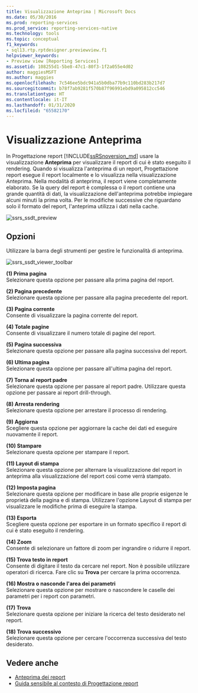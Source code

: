 ```yaml
---
title: Visualizzazione Anteprima | Microsoft Docs
ms.date: 05/30/2016
ms.prod: reporting-services
ms.prod_service: reporting-services-native
ms.technology: tools
ms.topic: conceptual
f1_keywords:
- sql13.rtp.rptdesigner.previewview.f1
helpviewer_keywords:
- Preview view [Reporting Services]
ms.assetid: 108255d1-5be8-47c1-80f3-1f2a055e4d02
author: maggiesMSFT
ms.author: maggies
ms.openlocfilehash: 7c546ee5bdc941a5b0dba77b9c110bd283b217d7
ms.sourcegitcommit: b78f7ab9281f570b87f96991ebd9a095812cc546
ms.translationtype: HT
ms.contentlocale: it-IT
ms.lasthandoff: 01/31/2020
ms.locfileid: "65582170"
---
```

# <a name="preview-view"></a>Visualizzazione Anteprima
In Progettazione report [!INCLUDE[ssRSnoversion_md](../../includes/ssrsnoversion-md.md)] usare la visualizzazione **Anteprima** per visualizzare il report di cui è stato eseguito il rendering. Quando si visualizza l'anteprima di un report, Progettazione report esegue il report localmente e lo visualizza nella visualizzazione Anteprima. Nella modalità di anteprima, il report viene completamente elaborato. Se la query del report è complessa o il report contiene una grande quantità di dati, la visualizzazione dell'anteprima potrebbe impiegare alcuni minuti la prima volta. Per le modifiche successive che riguardano solo il formato del report, l'anteprima utilizza i dati nella cache.

  ![ssrs_ssdt_preview](../../reporting-services/media/ssrs-ssdt-preview.png)  
## <a name="options"></a>Opzioni  
 Utilizzare la barra degli strumenti per gestire le funzionalità di anteprima.  

![ssrs_ssdt_viewer_toolbar](../../reporting-services/tools/media/ssrs-ssdt-viewer-toolbar.png)

 **(1) Prima pagina**  
 Selezionare questa opzione per passare alla prima pagina del report.  
  
 **(2) Pagina precedente**  
 Selezionare questa opzione per passare alla pagina precedente del report.  
  
 **(3) Pagina corrente**  
 Consente di visualizzare la pagina corrente del report.  
  
 **(4) Totale pagine**  
 Consente di visualizzare il numero totale di pagine del report.  
  
 **(5) Pagina successiva**  
 Selezionare questa opzione per passare alla pagina successiva del report.  
  
 **(6) Ultima pagina**  
 Selezionare questa opzione per passare all'ultima pagina del report.  
  
 **(7) Torna al report padre**  
 Selezionare questa opzione per passare al report padre. Utilizzare questa opzione per passare ai report drill-through.  
  
 **(8) Arresta rendering**  
 Selezionare questa opzione per arrestare il processo di rendering.  
  
 **(9) Aggiorna**  
 Scegliere questa opzione per aggiornare la cache dei dati ed eseguire nuovamente il report.  
  
 **(10) Stampare**  
 Selezionare questa opzione per stampare il report.  
  
 **(11) Layout di stampa**  
 Selezionare questa opzione per alternare la visualizzazione del report in anteprima alla visualizzazione del report così come verrà stampato.  
  
 **(12) Imposta pagina**  
 Selezionare questa opzione per modificare in base alle proprie esigenze le proprietà della pagina e di stampa. Utilizzare l'opzione Layout di stampa per visualizzare le modifiche prima di eseguire la stampa.  
  
 **(13) Esporta**  
 Scegliere questa opzione per esportare in un formato specifico il report di cui è stato eseguito il rendering.  
  
 **(14) Zoom**  
 Consente di selezionare un fattore di zoom per ingrandire o ridurre il report.  
  
 **(15) Trova testo in report**  
 Consente di digitare il testo da cercare nel report. Non è possibile utilizzare operatori di ricerca. Fare clic su **Trova** per cercare la prima occorrenza.  

 **(16) Mostra o nasconde l'area dei parametri**  
 Selezionare questa opzione per mostrare o nascondere le caselle dei parametri per i report con parametri.
 
 **(17) Trova**  
 Selezionare questa opzione per iniziare la ricerca del testo desiderato nel report.  
  
 **(18) Trova successivo**  
 Selezionare questa opzione per cercare l'occorrenza successiva del testo desiderato.  
  
## <a name="see-also"></a>Vedere anche  
+ [Anteprima dei report](../../reporting-services/reports/previewing-reports.md)
+ [Guida sensibile al contesto di Progettazione report](../../reporting-services/tools/report-designer-f1-help.md)  
  
  
